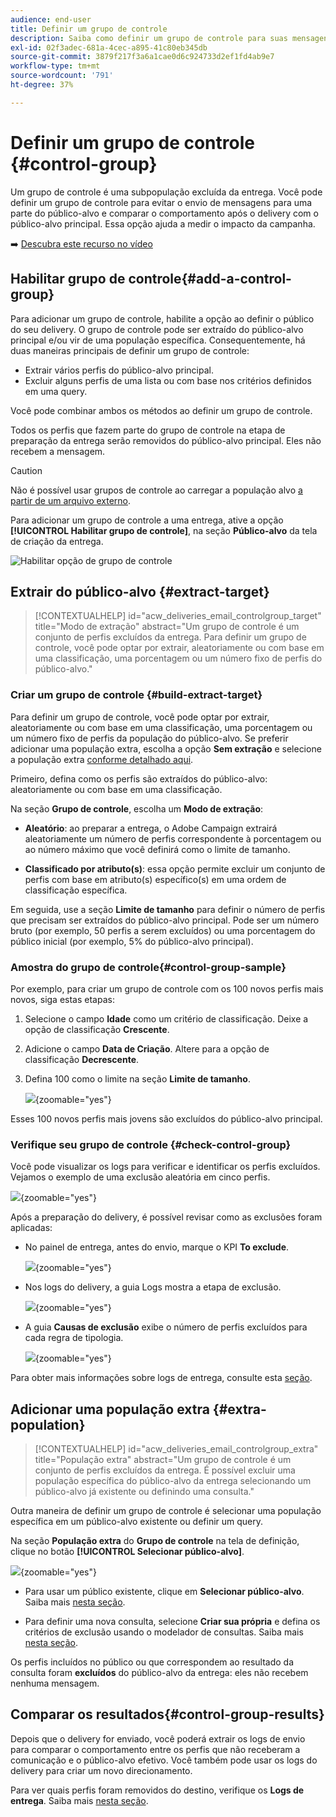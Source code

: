 ```yaml
---
audience: end-user
title: Definir um grupo de controle
description: Saiba como definir um grupo de controle para suas mensagens na interface da Web do Campaign
exl-id: 02f3adec-681a-4cec-a895-41c80eb345db
source-git-commit: 3879f217f3a6a1cae0d6c924733d2ef1fd4ab9e7
workflow-type: tm+mt
source-wordcount: '791'
ht-degree: 37%

---
```


# Definir um grupo de controle {#control-group}

Um grupo de controle é uma subpopulação excluída da entrega. Você pode definir um grupo de controle para evitar o envio de mensagens para uma parte do público-alvo e comparar o comportamento após o delivery com o público-alvo principal. Essa opção ajuda a medir o impacto da campanha.

➡️ [Descubra este recurso no vídeo](create-audience.md#video)

## Habilitar grupo de controle{#add-a-control-group}

Para adicionar um grupo de controle, habilite a opção ao definir o público do seu delivery. O grupo de controle pode ser extraído do público-alvo principal e/ou vir de uma população específica. Consequentemente, há duas maneiras principais de definir um grupo de controle:

* Extrair vários perfis do público-alvo principal.
* Excluir alguns perfis de uma lista ou com base nos critérios definidos em uma query.

Você pode combinar ambos os métodos ao definir um grupo de controle.

Todos os perfis que fazem parte do grupo de controle na etapa de preparação da entrega serão removidos do público-alvo principal. Eles não recebem a mensagem.

>[!CAUTION]
>
>Não é possível usar grupos de controle ao carregar a população alvo [a partir de um arquivo externo](file-audience.md).

Para adicionar um grupo de controle a uma entrega, ative a opção **[!UICONTROL Habilitar grupo de controle]**, na seção **Público-alvo** da tela de criação da entrega.

![Habilitar opção de grupo de controle](assets/control-group1.png)


## Extrair do público-alvo {#extract-target}

>[!CONTEXTUALHELP]
>id="acw_deliveries_email_controlgroup_target"
>title="Modo de extração"
>abstract="Um grupo de controle é um conjunto de perfis excluídos da entrega. Para definir um grupo de controle, você pode optar por extrair, aleatoriamente ou com base em uma classificação, uma porcentagem ou um número fixo de perfis do público-alvo."


### Criar um grupo de controle {#build-extract-target}

Para definir um grupo de controle, você pode optar por extrair, aleatoriamente ou com base em uma classificação, uma porcentagem ou um número fixo de perfis da população do público-alvo. Se preferir adicionar uma população extra, escolha a opção **Sem extração** e selecione a população extra [conforme detalhado aqui](#extra-population).

Primeiro, defina como os perfis são extraídos do público-alvo: aleatoriamente ou com base em uma classificação.

Na seção **Grupo de controle**, escolha um **Modo de extração**:

* **Aleatório**: ao preparar a entrega, o Adobe Campaign extrairá aleatoriamente um número de perfis correspondente à porcentagem ou ao número máximo que você definirá como o limite de tamanho.

* **Classificado por atributo(s)**: essa opção permite excluir um conjunto de perfis com base em atributo(s) específico(s) em uma ordem de classificação específica.


Em seguida, use a seção **Limite de tamanho** para definir o número de perfis que precisam ser extraídos do público-alvo principal. Pode ser um número bruto (por exemplo, 50 perfis a serem excluídos) ou uma porcentagem do público inicial (por exemplo, 5% do público-alvo principal).


### Amostra do grupo de controle{#control-group-sample}

Por exemplo, para criar um grupo de controle com os 100 novos perfis mais novos, siga estas etapas:

1. Selecione o campo **Idade** como um critério de classificação. Deixe a opção de classificação **Crescente**.
1. Adicione o campo **Data de Criação**. Altere para a opção de classificação **Decrescente**.
1. Defina 100 como o limite na seção **Limite de tamanho**.

   ![](assets/control-group2.png){zoomable="yes"}

Esses 100 novos perfis mais jovens são excluídos do público-alvo principal.

### Verifique seu grupo de controle {#check-control-group}

Você pode visualizar os logs para verificar e identificar os perfis excluídos. Vejamos o exemplo de uma exclusão aleatória em cinco perfis.

![](assets/control-group4.png){zoomable="yes"}

Após a preparação do delivery, é possível revisar como as exclusões foram aplicadas:

* No painel de entrega, antes do envio, marque o KPI **To exclude**.

  ![](assets/control-group5.png){zoomable="yes"}

* Nos logs do delivery, a guia Logs mostra a etapa de exclusão.

  ![](assets/control-group-sample-logs.png){zoomable="yes"}
<!--

 * The **Exclusion logs** tab displays each profile and the related exclusion **Reason**.

    ![](assets/control-group6.png){zoomable="yes"}
-->

* A guia **Causas de exclusão** exibe o número de perfis excluídos para cada regra de tipologia.

  ![](assets/control-group7.png){zoomable="yes"}

Para obter mais informações sobre logs de entrega, consulte esta [seção](../monitor/delivery-logs.md).

## Adicionar uma população extra {#extra-population}

>[!CONTEXTUALHELP]
>id="acw_deliveries_email_controlgroup_extra"
>title="População extra"
>abstract="Um grupo de controle é um conjunto de perfis excluídos da entrega. É possível excluir uma população específica do público-alvo da entrega selecionando um público-alvo já existente ou definindo uma consulta."

Outra maneira de definir um grupo de controle é selecionar uma população específica em um público-alvo existente ou definir um query.

Na seção **População extra** do **Grupo de controle** na tela de definição, clique no botão **[!UICONTROL Selecionar público-alvo]**.

![](assets/control-group3.png){zoomable="yes"}

* Para usar um público existente, clique em **Selecionar público-alvo**. Saiba mais [nesta seção](add-audience.md).

* Para definir uma nova consulta, selecione **Criar sua própria** e defina os critérios de exclusão usando o modelador de consultas. Saiba mais [nesta seção](../query/query-modeler-overview.md).

Os perfis incluídos no público ou que correspondem ao resultado da consulta foram **excluídos** do público-alvo da entrega: eles não recebem nenhuma mensagem.

## Comparar os resultados{#control-group-results}

Depois que o delivery for enviado, você poderá extrair os logs de envio para comparar o comportamento entre os perfis que não receberam a comunicação e o público-alvo efetivo. Você também pode usar os logs do delivery para criar um novo direcionamento.

Para ver quais perfis foram removidos do destino, verifique os **Logs de entrega**. Saiba mais [nesta seção](#check-control-group).

